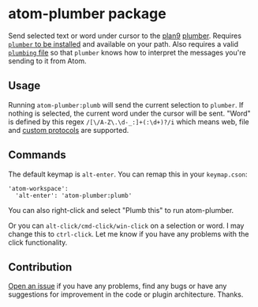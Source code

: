 # atom-plumber package

Send selected text or word under cursor to the [plan9](https://swtch.com/plan9port/) [plumber](https://swtch.com/plan9port/man/man4/plumber.html). Requires [`plumber` to be installed](https://github.com/9fans/plan9port/) and available on your path. Also requires a valid [`plumbing` file](https://gist.github.com/xHN35RQ/b79da3dccc53f9bdd953ba78403dd001) so that `plumber` knows how to interpret the messages you're sending to it from Atom.

## Usage

Running `atom-plumber:plumb` will send the current selection to `plumber`. If nothing is selected, the current word under the cursor will be sent. "Word" is defined by this regex `/[\/A-Z\.\d-_:]+(:\d+)?/i` which means web, file and [custom protocols](https://gist.github.com/xHN35RQ/b79da3dccc53f9bdd953ba78403dd001#file-plumbing-L29) are supported.

## Commands

The default keymap is `alt-enter`. You can remap this in your `keymap.cson`:

```
'atom-workspace':
  'alt-enter': 'atom-plumber:plumb'
```

You can also right-click and select "Plumb this" to run atom-plumber.

Or you can `alt-click/cmd-click/win-click` on a selection or word. I may change this to `ctrl-click`. Let me know if you have any problems with the click functionality.

## Contribution

[Open an issue](https://github.com/xHN35RQ/atom-plumber/issues) if you have any problems, find any bugs or have any suggestions for improvement in the code or plugin architecture. Thanks.
